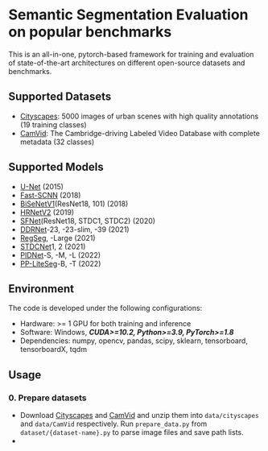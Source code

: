 # Semantic Segmentation Evaluation on popular benchmarks

This is an all-in-one, pytorch-based framework for training and evaluation of state-of-the-art architectures on
different open-source datasets and benchmarks.

## Supported Datasets

- [Cityscapes](https://www.cityscapes-dataset.com/): 5000 images of urban scenes with high quality annotations (19 training classes) 
- [CamVid](http://mi.eng.cam.ac.uk/research/projects/VideoRec/CamVid/): The Cambridge-driving Labeled Video Database with complete metadata (32 classes)

## Supported Models

- [U-Net](https://arxiv.org/abs/1505.04597) (2015) 
- [Fast-SCNN](https://arxiv.org/abs/1902.04502) (2018)
- [BiSeNetV1](https://arxiv.org/abs/1808.00897)(ResNet18, 101) (2018)
- [HRNetV2](https://arxiv.org/abs/1904.04514) (2019) 
- [SFNet](https://arxiv.org/abs/2002.10120)(ResNet18, STDC1, STDC2) (2020)
- [DDRNet](https://arxiv.org/abs/2101.06085)-23, -23-slim, -39 (2021) 
- [RegSeg](https://arxiv.org/abs/2111.09957), -Large (2021) 
- [STDCNet](https://arxiv.org/abs/2104.13188)1, 2 (2021) 
- [PIDNet](https://arxiv.org/abs/2206.02066)-S, -M, -L (2022) 
- [PP-LiteSeg](https://arxiv.org/abs/2204.02681)-B, -T (2022) 

## Environment

The code is developed under the following configurations:
- Hardware: >= 1 GPU for both training and inference
- Software: Windows, ***CUDA>=10.2, Python>=3.9, PyTorch>=1.8***
- Dependencies: numpy, opencv, pandas, scipy, sklearn, tensorboard, tensorboardX, tqdm

## Usage

### 0. Prepare datasets

- Download [Cityscapes](https://www.cityscapes-dataset.com/) and 
[CamVid](https://www.kaggle.com/datasets/carlolepelaars/camvid) and unzip them into `data/cityscapes` and `data/CamVid` 
respectively. Run `prepare_data.py` from `dataset/{dataset-name}.py` to parse image files and save path lists.
- 
